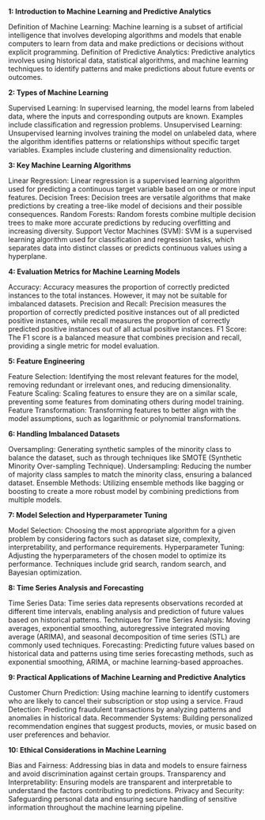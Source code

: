 **1: Introduction to Machine Learning and Predictive Analytics**

Definition of Machine Learning: Machine learning is a subset of artificial intelligence that involves developing algorithms and models that enable computers to learn from data and make predictions or decisions without explicit programming.
Definition of Predictive Analytics: Predictive analytics involves using historical data, statistical algorithms, and machine learning techniques to identify patterns and make predictions about future events or outcomes.

**2: Types of Machine Learning**

Supervised Learning: In supervised learning, the model learns from labeled data, where the inputs and corresponding outputs are known. Examples include classification and regression problems.
Unsupervised Learning: Unsupervised learning involves training the model on unlabeled data, where the algorithm identifies patterns or relationships without specific target variables. Examples include clustering and dimensionality reduction.

**3: Key Machine Learning Algorithms**

Linear Regression: Linear regression is a supervised learning algorithm used for predicting a continuous target variable based on one or more input features.
Decision Trees: Decision trees are versatile algorithms that make predictions by creating a tree-like model of decisions and their possible consequences.
Random Forests: Random forests combine multiple decision trees to make more accurate predictions by reducing overfitting and increasing diversity.
Support Vector Machines (SVM): SVM is a supervised learning algorithm used for classification and regression tasks, which separates data into distinct classes or predicts continuous values using a hyperplane.

**4: Evaluation Metrics for Machine Learning Models**

Accuracy: Accuracy measures the proportion of correctly predicted instances to the total instances. However, it may not be suitable for imbalanced datasets.
Precision and Recall: Precision measures the proportion of correctly predicted positive instances out of all predicted positive instances, while recall measures the proportion of correctly predicted positive instances out of all actual positive instances.
F1 Score: The F1 score is a balanced measure that combines precision and recall, providing a single metric for model evaluation.

**5: Feature Engineering**

Feature Selection: Identifying the most relevant features for the model, removing redundant or irrelevant ones, and reducing dimensionality.
Feature Scaling: Scaling features to ensure they are on a similar scale, preventing some features from dominating others during model training.
Feature Transformation: Transforming features to better align with the model assumptions, such as logarithmic or polynomial transformations.

**6: Handling Imbalanced Datasets**

Oversampling: Generating synthetic samples of the minority class to balance the dataset, such as through techniques like SMOTE (Synthetic Minority Over-sampling Technique).
Undersampling: Reducing the number of majority class samples to match the minority class, ensuring a balanced dataset.
Ensemble Methods: Utilizing ensemble methods like bagging or boosting to create a more robust model by combining predictions from multiple models.

**7: Model Selection and Hyperparameter Tuning**

Model Selection: Choosing the most appropriate algorithm for a given problem by considering factors such as dataset size, complexity, interpretability, and performance requirements.
Hyperparameter Tuning: Adjusting the hyperparameters of the chosen model to optimize its performance. Techniques include grid search, random search, and Bayesian optimization.

**8: Time Series Analysis and Forecasting**

Time Series Data: Time series data represents observations recorded at different time intervals, enabling analysis and prediction of future values based on historical patterns.
Techniques for Time Series Analysis: Moving averages, exponential smoothing, autoregressive integrated moving average (ARIMA), and seasonal decomposition of time series (STL) are commonly used techniques.
Forecasting: Predicting future values based on historical data and patterns using time series forecasting methods, such as exponential smoothing, ARIMA, or machine learning-based approaches.

**9: Practical Applications of Machine Learning and Predictive Analytics**

Customer Churn Prediction: Using machine learning to identify customers who are likely to cancel their subscription or stop using a service.
Fraud Detection: Predicting fraudulent transactions by analyzing patterns and anomalies in historical data.
Recommender Systems: Building personalized recommendation engines that suggest products, movies, or music based on user preferences and behavior.

**10: Ethical Considerations in Machine Learning**

Bias and Fairness: Addressing bias in data and models to ensure fairness and avoid discrimination against certain groups.
Transparency and Interpretability: Ensuring models are transparent and interpretable to understand the factors contributing to predictions.
Privacy and Security: Safeguarding personal data and ensuring secure handling of sensitive information throughout the machine learning pipeline.
